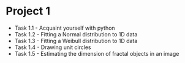 # Project 1

 * Task 1.1 - Acquaint yourself with python
 * Task 1.2 - Fitting a Normal distribution to 1D data
 * Task 1.3 - Fitting a Weibull distribution to 1D data
 * Task 1.4 - Drawing unit circles
 * Task 1.5 - Estimating the dimension of fractal objects in an image
